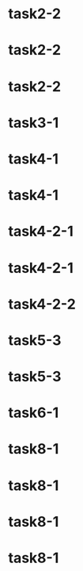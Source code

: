 # task2-2
# task2-2
# task2-2
# task3-1
# task4-1
# task4-1
# task4-2-1
# task4-2-1
# task4-2-2
# task5-3
# task5-3
# task6-1
# task8-1
# task8-1
# task8-1
# task8-1
